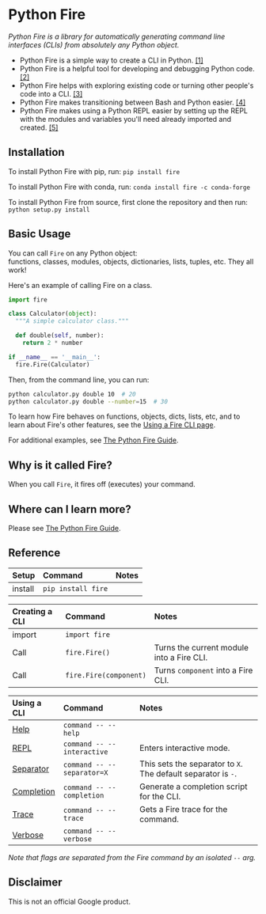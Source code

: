 # Python Fire
_Python Fire is a library for automatically generating command line interfaces
(CLIs) from absolutely any Python object._

- Python Fire is a simple way to create a CLI in Python. [[1]](benefits.md#simple-cli)
- Python Fire is a helpful tool for developing and debugging Python code. [[2]](benefits.md#debugging)
- Python Fire helps with exploring existing code or turning other people's code
into a CLI. [[3]](benefits.md#exploring)
- Python Fire makes transitioning between Bash and Python easier. [[4]](benefits.md#bash)
- Python Fire makes using a Python REPL easier by setting up the REPL with the
modules and variables you'll need already imported and created. [[5]](benefits.md#repl)


## Installation

To install Python Fire with pip, run: `pip install fire`

To install Python Fire with conda, run: `conda install fire -c conda-forge`

To install Python Fire from source, first clone the repository and then run:
`python setup.py install`


## Basic Usage

You can call `Fire` on any Python object:<br>
functions, classes, modules, objects, dictionaries, lists, tuples, etc.
They all work!

Here's an example of calling Fire on a class.

```python
import fire

class Calculator(object):
  """A simple calculator class."""

  def double(self, number):
    return 2 * number

if __name__ == '__main__':
  fire.Fire(Calculator)
```

Then, from the command line, you can run:

```bash
python calculator.py double 10  # 20
python calculator.py double --number=15  # 30
```

To learn how Fire behaves on functions, objects, dicts, lists, etc, and to learn
about Fire's other features, see the [Using a Fire CLI page](using-cli.md).

For additional examples, see [The Python Fire Guide](guide.md).


## Why is it called Fire?

When you call `Fire`, it fires off (executes) your command.


## Where can I learn more?

Please see [The Python Fire Guide](guide.md).


## Reference

| Setup   | Command             | Notes
| :------ | :------------------ | :---------
| install | `pip install fire`  |

| Creating a CLI | Command                | Notes
| :--------------| :--------------------- | :---------
| import         | `import fire`          |
| Call           | `fire.Fire()`          | Turns the current module into a Fire CLI.
| Call           | `fire.Fire(component)` | Turns `component` into a Fire CLI.

| Using a CLI    | Command                    | Notes
| :------------- | :------------------------- | :---------
| [Help](using-cli.md#help-flag) | `command -- --help` |
| [REPL](using-cli.md#interactive-flag) | `command -- --interactive` | Enters interactive mode.
| [Separator](using-cli.md#separator-flag) | `command -- --separator=X` | This sets the separator to `X`. The default separator is `-`.
| [Completion](using-cli.md#completion-flag) | `command -- --completion` | Generate a completion script for the CLI.
| [Trace](using-cli.md#trace-flag) | `command -- --trace` | Gets a Fire trace for the command.
| [Verbose](using-cli.md#verbose-flag) | `command -- --verbose` |

_Note that flags are separated from the Fire command by an isolated `--` arg._


## Disclaimer

This is not an official Google product.
